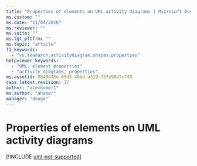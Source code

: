 ```yaml
---
title: "Properties of elements on UML activity diagrams | Microsoft Docs"
ms.custom: ""
ms.date: "11/04/2016"
ms.reviewer: ""
ms.suite: ""
ms.tgt_pltfrm: ""
ms.topic: "article"
f1_keywords: 
  - "vs.teamarch.activitydiagram.shapes.properties"
helpviewer_keywords: 
  - "UML, element properties"
  - "activity diagrams, properties"
ms.assetid: 9849d45e-65d5-46bd-a319-757e90b7c748
caps.latest.revision: 17
author: "alexhomer1"
ms.author: "ahomer"
manager: "douge"
---
```

# Properties of elements on UML activity diagrams

[!INCLUDE [uml-not-supported](includes/uml-not-supported.md)]
